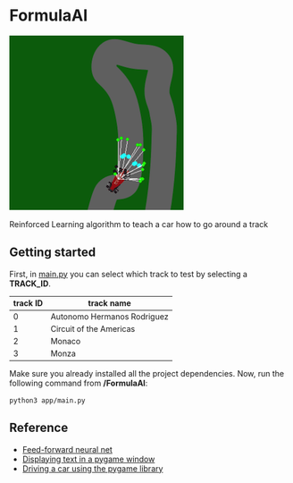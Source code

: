 # FormulaAI

![Formula AI](assets/formulaAI-thumbnail.png "Formula AI")

Reinforced Learning algorithm to teach a car how to go around a track

## Getting started

First, in [main.py](app/main.py) you can select which track to test by selecting a **TRACK_ID**.

| **track ID**  | **track name**               |
|-------------- |----------------------------- |
| 0             | Autonomo Hermanos Rodriguez  |
| 1             | Circuit of the Americas      |
| 2             | Monaco                       |
| 3             | Monza                        |

Make sure you already installed all the project dependencies. Now, run the following command from **/FormulaAI**:

```{python}
python3 app/main.py
```

## Reference

- [Feed-forward neural net](https://github.com/codewmax/DriveAI/blob/master/main.py)
- [Displaying text in a pygame window](https://stackoverflow.com/questions/20842801/how-to-display-text-in-pygame)
- [Driving a car using the pygame library](https://www.youtube.com/watch?v=V_B5ZCli-rA&list=RDCMUC4JX40jDee_tINbkjycV4Sg&index=3&ab_channel=TechWithTim)

